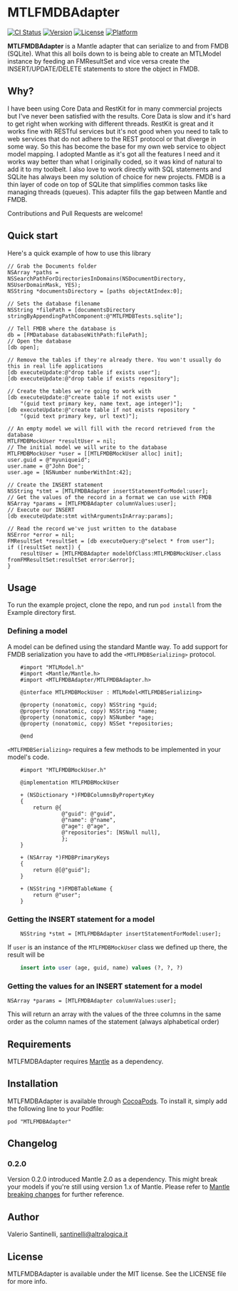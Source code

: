 # MTLFMDBAdapter

[![CI Status](http://img.shields.io/travis/tanis2000/MTLFMDBAdapter.svg?style=flat)](https://travis-ci.org/tanis2000/MTLFMDBAdapter)
[![Version](https://img.shields.io/cocoapods/v/MTLFMDBAdapter.svg?style=flat)](http://cocoadocs.org/docsets/MTLFMDBAdapter)
[![License](https://img.shields.io/cocoapods/l/MTLFMDBAdapter.svg?style=flat)](http://cocoadocs.org/docsets/MTLFMDBAdapter)
[![Platform](https://img.shields.io/cocoapods/p/MTLFMDBAdapter.svg?style=flat)](http://cocoadocs.org/docsets/MTLFMDBAdapter)

**MTLFMDBAdapter** is a Mantle adapter that can serialize to and from FMDB (SQLite).
What this all boils down to is being able to create an MTLModel instance by feeding an FMResultSet and vice versa create the INSERT/UPDATE/DELETE statements to store the object in FMDB.

## Why?

I have been using Core Data and RestKit for in many commercial projects but I've never been satisfied with the results. Core Data is slow and it's hard to get right when working with different threads. RestKit is great and it works fine with RESTful services but it's not good when you need to talk to web services that do not adhere to the REST protocol or that diverge in some way. So this has become the base for my own web service to object model mapping. I adopted Mantle as it's got all the features I need and it works way better than what I originally coded, so it was kind of natural to add it to my toolbelt. 
I also love to work directly with SQL statements and SQLite has always been my solution of choice for new projects. FMDB is a thin layer of code on top of SQLite that simplifies common tasks like managing threads (queues).
This adapter fills the gap between Mantle and FMDB. 

Contributions and Pull Requests are welcome!

## Quick start

Here's a quick example of how to use this library

```obj-c
// Grab the Documents folder
NSArray *paths = NSSearchPathForDirectoriesInDomains(NSDocumentDirectory, NSUserDomainMask, YES);
NSString *documentsDirectory = [paths objectAtIndex:0];
        
// Sets the database filename
NSString *filePath = [documentsDirectory stringByAppendingPathComponent:@"MTLFMDBTests.sqlite"];
        
// Tell FMDB where the database is
db = [FMDatabase databaseWithPath:filePath];
// Open the database
[db open];

// Remove the tables if they're already there. You won't usually do this in real life applications
[db executeUpdate:@"drop table if exists user"];
[db executeUpdate:@"drop table if exists repository"];

// Create the tables we're going to work with
[db executeUpdate:@"create table if not exists user "
    "(guid text primary key, name text, age integer)"];
[db executeUpdate:@"create table if not exists repository "
    "(guid text primary key, url text)"];
    
// An empty model we will fill with the record retrieved from the database
MTLFMDBMockUser *resultUser = nil;
// The initial model we will write to the database
MTLFMDBMockUser *user = [[MTLFMDBMockUser alloc] init];
user.guid = @"myuniqueid";
user.name = @"John Doe";
user.age = [NSNumber numberWithInt:42];
        
// Create the INSERT statement
NSString *stmt = [MTLFMDBAdapter insertStatementForModel:user];
// Get the values of the record in a format we can use with FMDB
NSArray *params = [MTLFMDBAdapter columnValues:user];
// Execute our INSERT
[db executeUpdate:stmt withArgumentsInArray:params];

// Read the record we've just written to the database        
NSError *error = nil;
FMResultSet *resultSet = [db executeQuery:@"select * from user"];
if ([resultSet next]) {
    resultUser = [MTLFMDBAdapter modelOfClass:MTLFMDBMockUser.class fromFMResultSet:resultSet error:&error];
}

```

## Usage

To run the example project, clone the repo, and run `pod install` from the Example directory first.

### Defining a model

A model can be defined using the standard Mantle way. To add support for FMDB serialization you have to add the `<MTLFMDBSerializing>` protocol.

```obj-c
	#import "MTLModel.h"
	#import <Mantle/Mantle.h>
	#import <MTLFMDBAdapter/MTLFMDBAdapter.h>

	@interface MTLFMDBMockUser : MTLModel<MTLFMDBSerializing>

	@property (nonatomic, copy) NSString *guid;
	@property (nonatomic, copy) NSString *name;
	@property (nonatomic, copy) NSNumber *age;
	@property (nonatomic, copy) NSSet *repositories;

	@end
```

`<MTLFMDBSerializing>` requires a few methods to be implemented in your model's code.

```obj-c
	#import "MTLFMDBMockUser.h"

	@implementation MTLFMDBMockUser

	+ (NSDictionary *)FMDBColumnsByPropertyKey
	{
	    return @{
	             @"guid": @"guid",
	             @"name": @"name",
	             @"age": @"age",
	             @"repositories": [NSNull null],
	             };
	}

	+ (NSArray *)FMDBPrimaryKeys
	{
	    return @[@"guid"];
	}

	+ (NSString *)FMDBTableName {
	    return @"user";
	}
```

### Getting the INSERT statement for a model

```obj-c
	NSString *stmt = [MTLFMDBAdapter insertStatementForModel:user];
```

If `user` is an instance of the `MTLFMDBMockUser` class we defined up there, the result will be

```sql
	insert into user (age, guid, name) values (?, ?, ?)
```

### Getting the values for an INSERT statement for a model

```obj-c
NSArray *params = [MTLFMDBAdapter columnValues:user];
```

This will return an array with the values of the three columns in the same order as the column names of the statement (always alphabetical order)

## Requirements

MTLFMDBAdapter requires [Mantle](https://github.com/Mantle/Mantle) as a dependency.

## Installation

MTLFMDBAdapter is available through [CocoaPods](http://cocoapods.org). To install
it, simply add the following line to your Podfile:

    pod "MTLFMDBAdapter"

## Changelog

### 0.2.0

Version 0.2.0 introduced Mantle 2.0 as a dependency. This might break your models if you're still using version 1.x of Mantle. Please refer to [Mantle breaking changes](https://github.com/Mantle/Mantle/blob/master/CHANGELOG.md#breaking-changes) for further reference.

## Author

Valerio Santinelli, santinelli@altralogica.it

## License

MTLFMDBAdapter is available under the MIT license. See the LICENSE file for more info.

